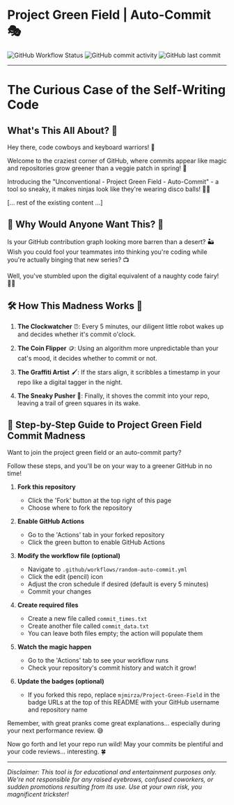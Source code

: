 # Project Green Field | Auto-Commit 🎭

![GitHub Workflow Status](https://img.shields.io/github/actions/workflow/status/mjmirza/Project-Green-Field/random-auto-commit.yml?label=Quirky%20Commits)
![GitHub commit activity](https://img.shields.io/github/commit-activity/m/mjmirza/Project-Green-Field)
![GitHub last commit](https://img.shields.io/github/last-commit/mjmirza/Project-Green-Field)

---

# The Curious Case of the Self-Writing Code 

## What's This All About? 🤔

Hey there, code cowboys and keyboard warriors! 👋 

Welcome to the craziest corner of GitHub, where commits appear like magic and repositories grow greener than a veggie patch in spring! 🥬

Introducing the "Unconventional - Project Green Field - Auto-Commit" - a tool so sneaky, it makes ninjas look like they're wearing disco balls! 🕺✨

[... rest of the existing content ...]

## 🎯 Why Would Anyone Want This? 🧐

Is your GitHub contribution graph looking more barren than a desert? 🏜️ 
Wish you could fool your teammates into thinking you're coding while you're actually binging that new series? 📺

Well, you've stumbled upon the digital equivalent of a naughty code fairy! 🧚‍♂️

## 🛠 How This Madness Works 🎠

1. **The Clockwatcher** ⏰: Every 5 minutes, our diligent little robot wakes up and decides whether it's commit o'clock.

2. **The Coin Flipper** 🪙: Using an algorithm more unpredictable than your cat's mood, it decides whether to commit or not.

3. **The Graffiti Artist** 🖌️: If the stars align, it scribbles a timestamp in your repo like a digital tagger in the night.

4. **The Sneaky Pusher** 🥷: Finally, it shoves the commit into your repo, leaving a trail of green squares in its wake.
   

## 🚀 Step-by-Step Guide to Project Green Field Commit Madness

Want to join the project green field or an auto-commit party? 

Follow these steps, and you'll be on your way to a greener GitHub in no time!

1. **Fork this repository**
   - Click the 'Fork' button at the top right of this page
   - Choose where to fork the repository

2. **Enable GitHub Actions**
   - Go to the 'Actions' tab in your forked repository
   - Click the green button to enable GitHub Actions

3. **Modify the workflow file (optional)**
   - Navigate to `.github/workflows/random-auto-commit.yml`
   - Click the edit (pencil) icon
   - Adjust the cron schedule if desired (default is every 5 minutes)
   - Commit your changes

4. **Create required files**
   - Create a new file called `commit_times.txt`
   - Create another file called `commit_data.txt`
   - You can leave both files empty; the action will populate them

5. **Watch the magic happen**
   - Go to the 'Actions' tab to see your workflow runs
   - Check your repository's commit history and watch it grow!

6. **Update the badges (optional)**
   - If you forked this repo, replace `mjmirza/Project-Green-Field` in the badge URLs at the top of this README with your GitHub username and repository name

Remember, with great pranks come great explanations... especially during your next performance review. 😅

Now go forth and let your repo run wild! May your commits be plentiful and your code reviews... interesting. 🍀

---

*Disclaimer: This tool is for educational and entertainment purposes only. We're not responsible for any raised eyebrows, confused coworkers, or sudden promotions resulting from its use. Use at your own risk, you magnificent trickster!*
